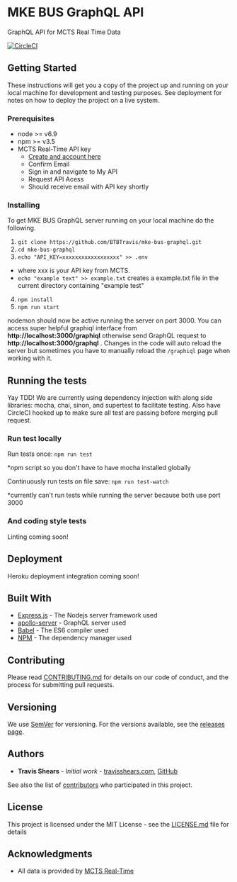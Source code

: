 # MKE BUS GraphQL API

GraphQL API for MCTS Real Time Data


[![CircleCI](https://circleci.com/gh/BTBTravis/mke-bus-graphql.svg?style=svg)](https://circleci.com/gh/BTBTravis/mke-bus-graphql)



## Getting Started

These instructions will get you a copy of the project up and running on your local machine for development and testing purposes. See deployment for notes on how to deploy the project on a live system.

### Prerequisites

+ node >= v6.9
+ npm >= v3.5
+ MCTS Real-Time API key
  + [Create and account here](http://realtime.ridemcts.com/bustime/home.jsp)
  + Confirm Email
  + Sign in and navigate to My API 
  + Request API Acess
  + Should receive email with API key shortly


### Installing

To get MKE BUS GraphQL server running on your local machine do the following.

1. ```git clone https://github.com/BTBTravis/mke-bus-graphql.git```
2. ```cd mke-bus-graphql```
3. ```echo "API_KEY=xxxxxxxxxxxxxxxxxx" >> .env```
  + where xxx is your API key from MCTS.
  + ```echo "example text" >> example.txt``` creates a example.txt file in the current directory containing "example test"
4. ```npm install```
5. ```npm run start```

nodemon should now be active running the server on port 3000. You can access super helpful graphiql interface from **http://localhost:3000/graphiql** otherwise send GraphQL request to **http://localhost:3000/graphql** . Changes in the code will auto reload the server but sometimes you have to manually reload the `/graphiql` page when working with it. 

## Running the tests

Yay TDD! We are currently using dependency injection with along side libraries: mocha, chai, sinon, and supertest to facilitate testing. Also have CircleCI hooked up to make sure all test are passing before merging pull request.  

### Run test locally

Run tests once: ``` npm run test ```

*npm script so you don't have to have mocha installed globally 

Continuously run tests on file save: ```npm run test-watch``` 

*currently can't run tests while running the server because both use port 3000

### And coding style tests

Linting coming soon!

## Deployment

Heroku deployment integration coming soon!

## Built With
* [Express.js](https://expressjs.com/) - The Nodejs server  framework used
* [apollo-server](https://github.com/apollographql/apollo-server) - GraphQL server used
* [Babel](https://babeljs.io/) - The ES6 compiler used
* [NPM](https://www.npmjs.com/) - The dependency manager used

## Contributing

Please read [CONTRIBUTING.md](https://raw.githubusercontent.com/BTBTravis/mke-bus-graphql/master/CONTRIBUTING.md) for details on our code of conduct, and the process for submitting pull requests.

## Versioning

We use [SemVer](http://semver.org/) for versioning. For the versions available, see the [releases page](https://github.com/BTBTravis/mke-bus-graphql/releases). 

## Authors

* **Travis Shears** - *Initial work* - [travisshears.com](https://travisshears.com/),
[GitHub](https://github.com/BTBTravis/)

See also the list of [contributors](https://github.com/BTBTravis/mke-bus-graphql/graphs/contributors) who participated in this project.

## License

This project is licensed under the MIT License - see the [LICENSE.md](https://raw.githubusercontent.com/BTBTravis/mke-bus-graphql/master/LICENSE.md) file for details

## Acknowledgments

* All data is provided by [MCTS Real-Time](http://realtime.ridemcts.com/bustime/home.jsp)
